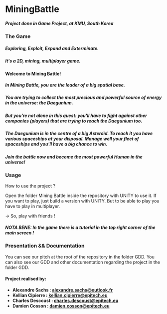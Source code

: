 # MiningBattle

##### Project done in Game Project, at KMU, South Korea

### The Game
##### Exploring, Exploit, Expand and Exterminate.
##### It's a 2D, mining, multiplayer game.

#### Welcome to Mining Battle!
##### In Mining Battle, you are the leader of a big spatial base.
##### You are trying to collect the most precious and powerful source of energy in the universe: the Daegunium.
##### But you're not alone in this quest: you'll have to fight against other companies (players) that are trying to reach the Daegunium too.
##### The Daegunium is in the centre of a big Asteroïd. To reach it you have various spaceships at your disposal. Manage well your fleet of spaceships and you'll have a big chance to win.
##### Join the battle now and become the most powerful Human in the universe!

### Usage
How to use the project ?

Open the folder Mining Battle inside the repository with UNITY to use it.
If you want to play, just build a version with UNITY. But to be able to play you have to play in multiplayer.

-> So, play with friends !
##### NOTA BENE: In the game there is a tutorial in the top right corner of the main screen !

### Presentation && Documentation
You can see our pitch at the root of the repository in the folder GDD.
You can also see our GDD and other documentation regarding the project in the folder GDD.

#### Project realised by:
- **Alexandre Sachs : [alexandre.sachs@outlook.fr](https://github.com/SachsA)**
- **Kellian Cipierre : [kellian.cipierre@epitech.eu](https://github.com/K6PIR)**
- **Charles Descoust : [charles.descoust@epitech.eu](https://github.com/Artoliz)**
- **Damien Cosson : [damien.cosson@epitech.eu](https://github.com)**
